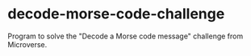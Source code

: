 # decode-morse-code-challenge
Program to solve the "Decode a Morse code message" challenge from Microverse.
